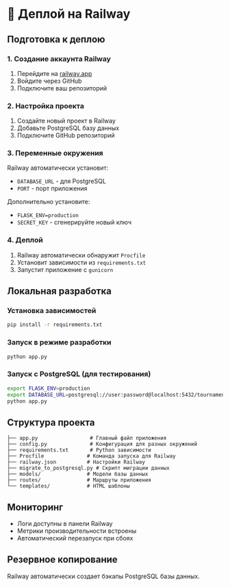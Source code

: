 # 🚀 Деплой на Railway

## Подготовка к деплою

### 1. Создание аккаунта Railway
1. Перейдите на [railway.app](https://railway.app)
2. Войдите через GitHub
3. Подключите ваш репозиторий

### 2. Настройка проекта
1. Создайте новый проект в Railway
2. Добавьте PostgreSQL базу данных
3. Подключите GitHub репозиторий

### 3. Переменные окружения
Railway автоматически установит:
- `DATABASE_URL` - для PostgreSQL
- `PORT` - порт приложения

Дополнительно установите:
- `FLASK_ENV=production`
- `SECRET_KEY` - сгенерируйте новый ключ

### 4. Деплой
1. Railway автоматически обнаружит `Procfile`
2. Установит зависимости из `requirements.txt`
3. Запустит приложение с `gunicorn`

## Локальная разработка

### Установка зависимостей
```bash
pip install -r requirements.txt
```

### Запуск в режиме разработки
```bash
python app.py
```

### Запуск с PostgreSQL (для тестирования)
```bash
export FLASK_ENV=production
export DATABASE_URL=postgresql://user:password@localhost:5432/tournament
python app.py
```

## Структура проекта

```
├── app.py                 # Главный файл приложения
├── config.py              # Конфигурация для разных окружений
├── requirements.txt       # Python зависимости
├── Procfile              # Команда запуска для Railway
├── railway.json          # Настройки Railway
├── migrate_to_postgresql.py # Скрипт миграции данных
├── models/               # Модели базы данных
├── routes/               # Маршруты приложения
└── templates/            # HTML шаблоны
```

## Мониторинг

- Логи доступны в панели Railway
- Метрики производительности встроены
- Автоматический перезапуск при сбоях

## Резервное копирование

Railway автоматически создает бэкапы PostgreSQL базы данных.

